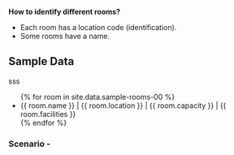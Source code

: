 
__How to identify different rooms?__

- Each room has a location code (identification).
- Some rooms have a name.


## Sample Data

sss

<ul>
{% for room in site.data.sample-rooms-00 %}
  <li>
      {{ room.name }} | {{ room.location }} | {{ room.capacity }} | {{ room.facilities }}
  </li>
{% endfor %}
</ul>



### Scenario - 



